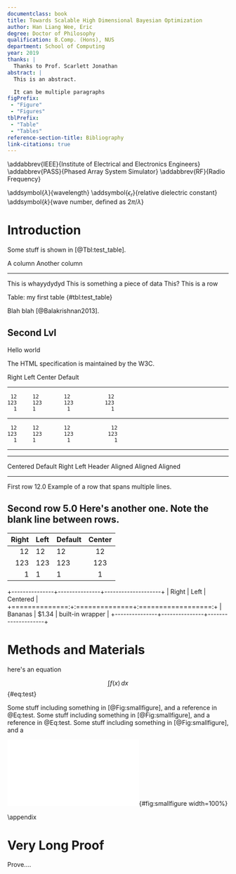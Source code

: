 ```yaml
---
documentclass: book
title: Towards Scalable High Dimensional Bayesian Optimization
author: Han Liang Wee, Eric
degree: Doctor of Philosophy
qualification: B.Comp. (Hons), NUS
department: School of Computing
year: 2019
thanks: |
  Thanks to Prof. Scarlett Jonathan
abstract: |
  This is an abstract.

  It can be multiple paragraphs
figPrefix: 
 - "Figure"
 - "Figures"
tblPrefix: 
 - "Table"
 - "Tables"
reference-section-title: Bibliography
link-citations: true
---
```

\addabbrev{IEEE}{Institute of Electrical and Electronics Engineers}
\addabbrev{PASS}{Phased Array System Simulator}
\addabbrev{RF}{Radio Frequency}

\addsymbol{$\lambda$}{wavelength}
\addsymbol{$\epsilon_r$}{relative dielectric constant}
\addsymbol{$k$}{wave number, defined as $2\pi/\lambda$}
# Introduction

Some stuff is shown in [@Tbl:test_table].

A column                 Another column
-----------              -----------------
This is  whayydydyd      This is something
a piece of
data
This?         This is a row

Table: my first table {#tbl:test_table}

Blah blah [@Balakrishnan2013].

## Second Lvl

Hello world

The HTML specification
is maintained by the W3C.

  Right     Left     Center     Default
-------     ------ ----------   -------
     12     12        12            12
    123     123       123          123
      1     1          1             1
      
-------     ------ ----------   -------
     12     12        12             12
    123     123       123           123
      1     1          1              1
-------     ------ ----------   -------

-------------------------------------------------------------
 Centered   Default           Right Left
  Header    Aligned         Aligned Aligned
----------- ------- --------------- -------------------------
   First    row                12.0 Example of a row that
                                    spans multiple lines.

  Second    row                 5.0 Here's another one. Note
                                    the blank line between
                                    rows.
-------------------------------------------------------------

| Right | Left | Default | Center |
|------:|:-----|---------|:------:|
|   12  |  12  |    12   |    12  |
|  123  |  123 |   123   |   123  |
|    1  |    1 |     1   |     1  |

+---------------+---------------+--------------------+
| Right         | Left          | Centered           |
+==============:+:==============+:==================:+
| Bananas       | $1.34         | built-in wrapper   |
+---------------+---------------+--------------------+

Methods and Materials
==================

here's an equation

$$
\int f(x)\,dx
$$ {#eq:test}

Some stuff including something in [@Fig:smallfigure], and a reference in @Eq:test. Some stuff including something in [@Fig:smallfigure], and a reference in @Eq:test. Some stuff including something in [@Fig:smallfigure], and a 

![Let's make the caption longer.](images/GridGraph_zoom-9-avg_cum_best_regret.pdf){#fig:smallfigure width=100%}

\appendix
# Very Long Proof
Prove....
